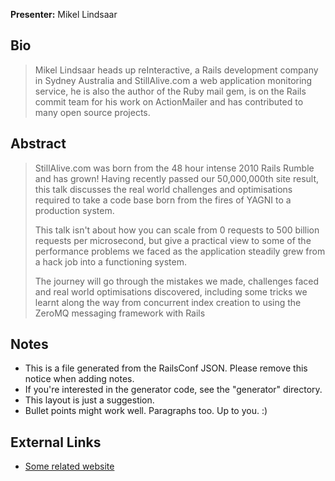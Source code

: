 **Presenter:** Mikel Lindsaar

## Bio

> Mikel Lindsaar heads up reInteractive, a Rails development company in Sydney Australia and StillAlive.com a web application monitoring service, he is also the author of the Ruby mail gem, is on the Rails commit team for his work on ActionMailer and has contributed to many open source projects.

## Abstract

> StillAlive.com was born from the 48 hour intense 2010 Rails Rumble and has grown!  Having recently passed our 50,000,000th site result, this talk discusses the real world challenges and optimisations required to take a code base born from the fires of YAGNI to a production system.
>
> This talk isn't about how you can scale from 0 requests to 500 billion requests per microsecond, but give a practical view to some of the performance problems we faced as the application steadily grew from a hack job into a functioning system.
>
> The journey will go through the mistakes we made, challenges faced and real world optimisations discovered, including some tricks we learnt along the way from concurrent index creation to using the ZeroMQ messaging framework with Rails

## Notes

* This is a file generated from the RailsConf JSON.  Please remove this notice when adding notes.
* If you're interested in the generator code, see the "generator" directory.
* This layout is just a suggestion.
* Bullet points might work well.  Paragraphs too.  Up to you.  :)

## External Links

* [Some related website](http://www.example.com/)
